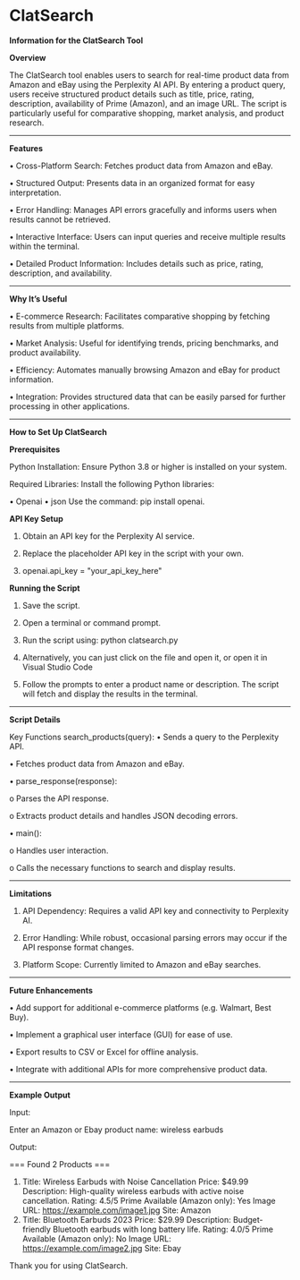 # ClatSearch

**Information for the ClatSearch Tool**

**Overview**

The ClatSearch tool enables users to search for real-time product data from Amazon and eBay using the Perplexity AI API. By entering a product query, users receive structured product details such as title, price, rating, description, availability of Prime (Amazon), and an image URL. The script is particularly useful for comparative shopping, market analysis, and product research.
________________________________________

**Features**

•	Cross-Platform Search: Fetches product data from Amazon and eBay.

•	Structured Output: Presents data in an organized format for easy interpretation.

•	Error Handling: Manages API errors gracefully and informs users when results cannot be retrieved.

•	Interactive Interface: Users can input queries and receive multiple results within the terminal.

•	Detailed Product Information: Includes details such as price, rating, description, and availability.
________________________________________

**Why It’s Useful**

•	E-commerce Research: Facilitates comparative shopping by fetching results from multiple platforms.

•	Market Analysis: Useful for identifying trends, pricing benchmarks, and product availability.

•	Efficiency: Automates manually browsing Amazon and eBay for product information.

•	Integration: Provides structured data that can be easily parsed for further processing in other applications.
________________________________________

**How to Set Up ClatSearch**

**Prerequisites**

Python Installation: Ensure Python 3.8 or higher is installed on your system.

Required Libraries: Install the following Python libraries: 

•	Openai
•	json Use the command: pip install openai.


**API Key Setup**


1.	Obtain an API key for the Perplexity AI service.
   
2.	Replace the placeholder API key in the script with your own.
   
3.	openai.api_key = "your_api_key_here"
   

**Running the Script**

1.	Save the script.

2.	Open a terminal or command prompt.
   
3.	Run the script using: python clatsearch.py
   
4.	Alternatively, you can just click on the file and open it, or open it in Visual Studio Code
   
5.	Follow the prompts to enter a product name or description. The script will fetch and display the results in the terminal.
________________________________________

**Script Details**

Key Functions
search_products(query): 
•	Sends a query to the Perplexity API.

•	Fetches product data from Amazon and eBay.

•	parse_response(response): 

o	Parses the API response.

o	Extracts product details and handles JSON decoding errors.

•	main(): 

o	Handles user interaction.

o	Calls the necessary functions to search and display results.
________________________________________

**Limitations**

1.	API Dependency: Requires a valid API key and connectivity to Perplexity AI.
   
2.	Error Handling: While robust, occasional parsing errors may occur if the API response format changes.
   
3.	Platform Scope: Currently limited to Amazon and eBay searches.
________________________________________

**Future Enhancements**

•	Add support for additional e-commerce platforms (e.g. Walmart, Best Buy).

•	Implement a graphical user interface (GUI) for ease of use.

•	Export results to CSV or Excel for offline analysis.

•	Integrate with additional APIs for more comprehensive product data.
________________________________________

**Example Output**

Input:

Enter an Amazon or Ebay product name: wireless earbuds

Output:

=== Found 2 Products ===
1. Title: Wireless Earbuds with Noise Cancellation
   Price: $49.99
   Description: High-quality wireless earbuds with active noise cancellation.
   Rating: 4.5/5
   Prime Available (Amazon only): Yes
   Image URL: https://example.com/image1.jpg
   Site: Amazon
2. Title: Bluetooth Earbuds 2023
   Price: $29.99
   Description: Budget-friendly Bluetooth earbuds with long battery life.
   Rating: 4.0/5
   Prime Available (Amazon only): No
   Image URL: https://example.com/image2.jpg
   Site: Ebay

Thank you for using ClatSearch.
